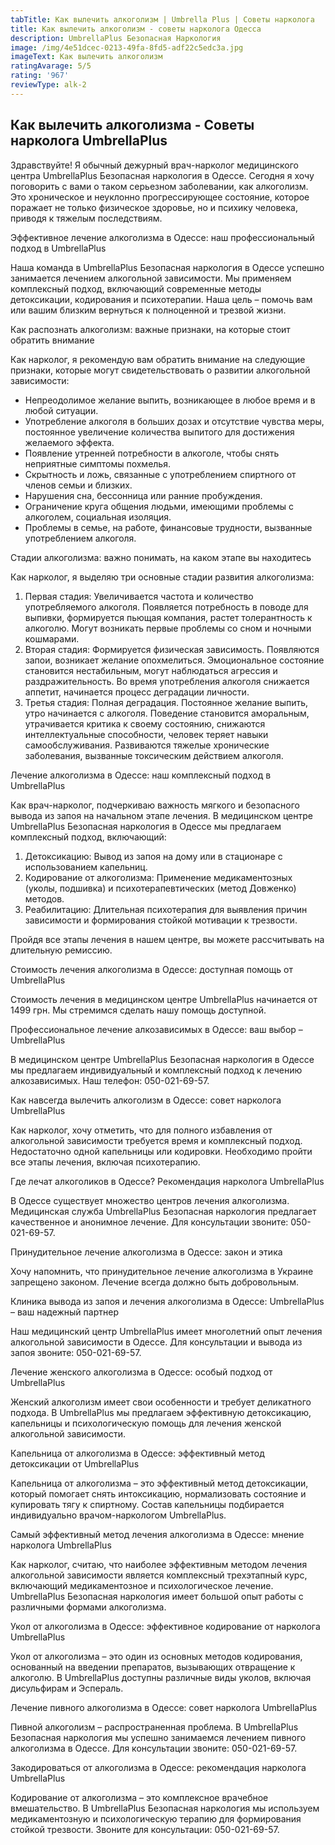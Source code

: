 ```yaml
---
tabTitle: Как вылечить алкоголизм | Umbrella Plus | Советы нарколога
title: Как вылечить алкоголизм - советы нарколога Одесса
description: UmbrellaPlus Безопасная Наркология
image: /img/4e51dcec-0213-49fa-8fd5-adf22c5edc3a.jpg
imageText: Как вылечить алкоголизм
ratingAvarage: 5/5
rating: '967'
reviewType: alk-2
---
```


## Как вылечить алкоголизма - Советы нарколога UmbrellaPlus

Здравствуйте! Я обычный дежурный врач-нарколог медицинского центра UmbrellaPlus Безопасная наркология в Одессе. Сегодня я хочу поговорить с вами о таком серьезном заболевании, как алкоголизм. Это хроническое и неуклонно прогрессирующее состояние, которое поражает не только физическое здоровье, но и психику человека, приводя к тяжелым последствиям.

Эффективное лечение алкоголизма в Одессе: наш профессиональный подход в UmbrellaPlus

Наша команда в UmbrellaPlus Безопасная наркология в Одессе успешно занимается лечением алкогольной зависимости. Мы применяем комплексный подход, включающий современные методы детоксикации, кодирования и психотерапии. Наша цель – помочь вам или вашим близким вернуться к полноценной и трезвой жизни.

Как распознать алкоголизм: важные признаки, на которые стоит обратить внимание

Как нарколог, я рекомендую вам обратить внимание на следующие признаки, которые могут свидетельствовать о развитии алкогольной зависимости:

* Непреодолимое желание выпить, возникающее в любое время и в любой ситуации.
* Употребление алкоголя в больших дозах и отсутствие чувства меры, постоянное увеличение количества выпитого для достижения желаемого эффекта.
* Появление утренней потребности в алкоголе, чтобы снять неприятные симптомы похмелья.
* Скрытность и ложь, связанные с употреблением спиртного от членов семьи и близких.
* Нарушения сна, бессонница или ранние пробуждения.
* Ограничение круга общения людьми, имеющими проблемы с алкоголем, социальная изоляция.
* Проблемы в семье, на работе, финансовые трудности, вызванные употреблением алкоголя.

Стадии алкоголизма: важно понимать, на каком этапе вы находитесь

Как нарколог, я выделяю три основные стадии развития алкоголизма:

1. Первая стадия: Увеличивается частота и количество употребляемого алкоголя. Появляется потребность в поводе для выпивки, формируется пьющая компания, растет толерантность к алкоголю. Могут возникать первые проблемы со сном и ночными кошмарами.
2. Вторая стадия: Формируется физическая зависимость. Появляются запои, возникает желание опохмелиться. Эмоциональное состояние становится нестабильным, могут наблюдаться агрессия и раздражительность. Во время употребления алкоголя снижается аппетит, начинается процесс деградации личности.
3. Третья стадия: Полная деградация. Постоянное желание выпить, утро начинается с алкоголя. Поведение становится аморальным, утрачивается критика к своему состоянию, снижаются интеллектуальные способности, человек теряет навыки самообслуживания. Развиваются тяжелые хронические заболевания, вызванные токсическим действием алкоголя.

Лечение алкоголизма в Одессе: наш комплексный подход в UmbrellaPlus

Как врач-нарколог, подчеркиваю важность мягкого и безопасного вывода из запоя на начальном этапе лечения. В медицинском центре UmbrellaPlus Безопасная наркология в Одессе мы предлагаем комплексный подход, включающий:

1. Детоксикацию: Вывод из запоя на дому или в стационаре с использованием капельниц.
2. Кодирование от алкоголизма: Применение медикаментозных (уколы, подшивка) и психотерапевтических (метод Довженко) методов.
3. Реабилитацию: Длительная психотерапия для выявления причин зависимости и формирования стойкой мотивации к трезвости.

Пройдя все этапы лечения в нашем центре, вы можете рассчитывать на длительную ремиссию.

Стоимость лечения алкоголизма в Одессе: доступная помощь от UmbrellaPlus

Стоимость лечения в медицинском центре UmbrellaPlus начинается от 1499 грн. Мы стремимся сделать нашу помощь доступной.

Профессиональное лечение алкозависимых в Одессе: ваш выбор – UmbrellaPlus

В медицинском центре UmbrellaPlus Безопасная наркология в Одессе мы предлагаем индивидуальный и комплексный подход к лечению алкозависимых. Наш телефон: 050-021-69-57.

Как навсегда вылечить алкоголизм в Одессе: совет нарколога UmbrellaPlus

Как нарколог, хочу отметить, что для полного избавления от алкогольной зависимости требуется время и комплексный подход. Недостаточно одной капельницы или кодировки. Необходимо пройти все этапы лечения, включая психотерапию.

Где лечат алкоголиков в Одессе? Рекомендация нарколога UmbrellaPlus

В Одессе существует множество центров лечения алкоголизма. Медицинская служба UmbrellaPlus Безопасная наркология предлагает качественное и анонимное лечение. Для консультации звоните: 050-021-69-57.

Принудительное лечение алкоголизма в Одессе: закон и этика

Хочу напомнить, что принудительное лечение алкоголизма в Украине запрещено законом. Лечение всегда должно быть добровольным.

Клиника вывода из запоя и лечения алкоголизма в Одессе: UmbrellaPlus – ваш надежный партнер

Наш медицинский центр UmbrellaPlus имеет многолетний опыт лечения алкогольной зависимости в Одессе. Для консультации и вывода из запоя звоните: 050-021-69-57.

Лечение женского алкоголизма в Одессе: особый подход от UmbrellaPlus

Женский алкоголизм имеет свои особенности и требует деликатного подхода. В UmbrellaPlus мы предлагаем эффективную детоксикацию, капельницы и психологическую помощь для лечения женской алкогольной зависимости.

Капельница от алкоголизма в Одессе: эффективный метод детоксикации от UmbrellaPlus

Капельница от алкоголизма – это эффективный метод детоксикации, который помогает снять интоксикацию, нормализовать состояние и купировать тягу к спиртному. Состав капельницы подбирается индивидуально врачом-наркологом UmbrellaPlus.

Самый эффективный метод лечения алкоголизма в Одессе: мнение нарколога UmbrellaPlus

Как нарколог, считаю, что наиболее эффективным методом лечения алкогольной зависимости является комплексный трехэтапный курс, включающий медикаментозное и психологическое лечение. UmbrellaPlus Безопасная наркология имеет большой опыт работы с различными формами алкоголизма.

Укол от алкоголизма в Одессе: эффективное кодирование от нарколога UmbrellaPlus

Укол от алкоголизма – это один из основных методов кодирования, основанный на введении препаратов, вызывающих отвращение к алкоголю. В UmbrellaPlus доступны различные виды уколов, включая дисульфирам и Эспераль.

Лечение пивного алкоголизма в Одессе: совет нарколога UmbrellaPlus

Пивной алкоголизм – распространенная проблема. В UmbrellaPlus Безопасная наркология мы успешно занимаемся лечением пивного алкоголизма в Одессе. Для консультации звоните: 050-021-69-57.

Закодироваться от алкоголизма в Одессе: рекомендация нарколога UmbrellaPlus

Кодирование от алкоголизма – это комплексное врачебное вмешательство. В UmbrellaPlus Безопасная наркология мы используем медикаментозную и психологическую терапию для формирования стойкой трезвости. Звоните для консультации: 050-021-69-57.
